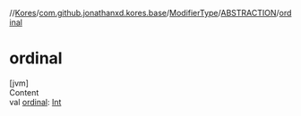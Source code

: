 //[Kores](../../../index.md)/[com.github.jonathanxd.kores.base](../../index.md)/[ModifierType](../index.md)/[ABSTRACTION](index.md)/[ordinal](ordinal.md)



# ordinal  
[jvm]  
Content  
val [ordinal](ordinal.md): [Int](https://kotlinlang.org/api/latest/jvm/stdlib/kotlin/-int/index.html)  



